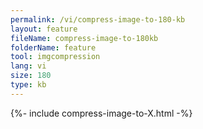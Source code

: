 ```yaml
---
permalink: /vi/compress-image-to-180-kb
layout: feature
fileName: compress-image-to-180kb
folderName: feature
tool: imgcompression
lang: vi
size: 180
type: kb
---
```


{%- include compress-image-to-X.html -%}
